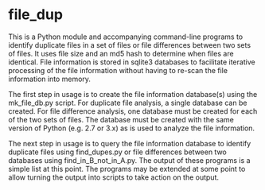# file_dup
This is a Python module and accompanying command-line programs to identify duplicate files in a set of
files or file differences between two sets of files. It uses file size and an md5 hash to determine
when files are identical. File information is stored in sqlite3 databases to facilitate iterative
processing of the file information without having to re-scan the file information into memory.

The first step in usage is to create the file information database(s) using the mk_file_db.py script.
For duplicate file analysis, a single database can be created. For file difference analysis, one
database must be created for each of the two sets of files. The database must be created with the
same version of Python (e.g. 2.7 or 3.x) as is used to analyze the file information.

The next step in usage is to query the file information database to identify duplicate files using
find_dupes.py or file differences between two databases using find_in_B_not_in_A.py. The output
of these programs is a simple list at this point. The programs may be extended at some point to
allow turning the output into scripts to take action on the output.
